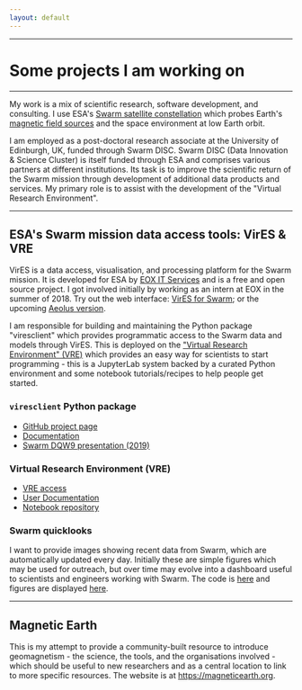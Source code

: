 ```yaml
---
layout: default
---
```


---

# Some projects I am working on

---

My work is a mix of scientific research, software development, and consulting. I use ESA's [Swarm satellite constellation](https://earth.esa.int/eogateway/missions/swarm) which probes Earth's [magnetic field sources](https://magneticearth.org/pages/magsources.html) and the space environment at low Earth orbit.

I am employed as a post-doctoral research associate at the University of Edinburgh, UK, funded through Swarm DISC. Swarm DISC (Data Innovation & Science Cluster) is itself funded through ESA and comprises various partners at different institutions. Its task is to improve the scientific return of the Swarm mission through development of additional data products and services. My primary role is to assist with the development of the "Virtual Research Environment".

----

## ESA's Swarm mission data access tools: VirES & VRE

VirES is a data access, visualisation, and processing platform for the Swarm mission. It is developed for ESA by [EOX IT Services](https://eox.at) and is a free and open source project. I got involved initially by working as an intern at EOX in the summer of 2018. Try out the web interface: [VirES for Swarm](https://vires.services); or the upcoming [Aeolus version](https://aeolus.services).

I am responsible for building and maintaining the Python package "viresclient" which provides programmatic access to the Swarm data and models through VirES. This is deployed on the ["Virtual Research Environment" (VRE)](https://earth.esa.int/eogateway/tools/swarm-vre) which provides an easy way for scientists to start programming - this is a JupyterLab system backed by a curated Python environment and some notebook tutorials/recipes to help people get started.

### ``viresclient`` Python package

- [GitHub project page](https://github.com/ESA-VirES/VirES-Python-Client)
- [Documentation](https://viresclient.readthedocs.io)
- [Swarm DQW9 presentation (2019)](https://smithara.github.io/SwarmDQW9_viresclient_presentation/viresclient.slides.html)

### Virtual Research Environment (VRE)

- [VRE access](https://vre.vires.services)
- [User Documentation](https://swarm-vre.readthedocs.io)
- [Notebook repository](https://github.com/Swarm-DISC/Swarm_notebooks)

### Swarm quicklooks

I want to provide images showing recent data from Swarm, which are automatically updated every day. Initially these are simple figures which may be used for outreach, but over time may evolve into a dashboard useful to scientists and engineers working with Swarm. The code is [here](https://github.com/Swarm-DISC/Swarm_quicklooks) and figures are displayed [here](https://magneticearth.org/pages/quicklooks.html).

---

## Magnetic Earth

This is my attempt to provide a community-built resource to introduce geomagnetism - the science, the tools, and the organisations involved - which should be useful to new researchers and as a central location to link to more specific resources. The website is at <https://magneticearth.org>.

